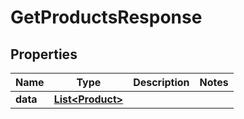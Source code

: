 

# GetProductsResponse


## Properties

Name | Type | Description | Notes
------------ | ------------- | ------------- | -------------
**data** | [**List&lt;Product&gt;**](Product.md) |  | 



